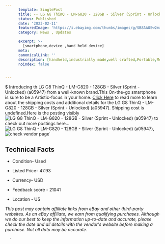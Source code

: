 ```yaml
---
      template: SinglePost
      title: -- LG G8 ThinQ - LM-G820 - 128GB - Silver (Sprint - Unlocked) (a05947)
      status: Published
      date: '2023-02-11'
      featuredImage: 'https://i.ebayimg.com/thumbs/images/g/SB8AAOSw2mxjzWoo/s-l225.jpg'
      category: News , Updates

      excerpt: >-
        [smartphone,device ,hand held device]
      meta:
      canonicalLink: ''
      description: [handheld,industrially made,well crafted,Portable,Mobile,Compact,Convenient,Lightweight,Maneuverable,Man-portable,Miniature,Carriable,Hand-held,Light,Holdable,Transportable,Mobile device,Pocket-sized,On-the-go,Wireless,Cordless,Compact size,Convenient size, smartphone,device ,hand held device]
      noindex: false
      

---
```

$
      Introducing th LG G8 ThinQ - LM-G820 - 128GB - Silver (Sprint - Unlocked) (a05947) from a well-known brand.This On-the-go smartphone is sure to be a Artistic-focus in your home. [Click Here](https://www.ebay.com/itm/285083799609?hash=item4260519039%3Ag%3ASB8AAOSw2mxjzWoo&mkevt=1&mkcid=1&mkrid=711-53200-19255-0&campid=%253CePNCampaignId%253E&customid=%253CreferenceId%253E&toolid=10049) to read more to learn about the shipping costs and additional details for the LG G8 ThinQ - LM-G820 - 128GB - Silver (Sprint - Unlocked) (a05947). Shipping cost is undefined.Here is the posting visibly ![LG G8 ThinQ - LM-G820 - 128GB - Silver (Sprint - Unlocked) (a05947)](https://i.ebayimg.com/thumbs/images/g/SB8AAOSw2mxjzWoo/s-l225.jpg) to check out more postings here... ![LG G8 ThinQ - LM-G820 - 128GB - Silver (Sprint - Unlocked) (a05947)](https://i.ebayimg.com/images/g/SB8AAOSw2mxjzWoo/s-l1600.jpg), ![check vendor page](https://origin-galleryplus.ebayimg.com/ws/web/285083799609_2_0_1/225x225.jpg,https://origin-galleryplus.ebayimg.com/ws/web/285083799609_3_0_1/225x225.jpg)'

      

 ## Technical Facts 



     
      

 - Condition- Used 


      

 - Listed Price- 47.93 


      

 - Currency- USD 


      

 - Feedback score - 21041 


      

 - Location - US 


      
      

 *_This post may contain affiliate links from eBay and other third-party websites. As an eBay affiliate, we earn from qualifying purchases. Although we do our best to keep the information up-to-date and accurate, please check the date and all details with the vendor's website before making a purchase. Not all data may be accurate._*




      -
